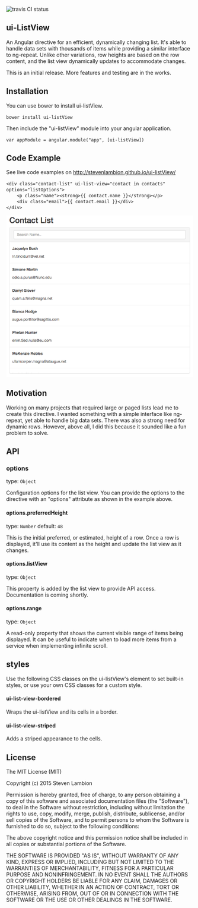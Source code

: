 ![travis CI status](https://travis-ci.org/StevenLambion/ui-listView.svg?branch=master)

## ui-ListView
An Angular directive for an efficient, dynamically changing list.  It's able to handle data sets with thousands of
items while providing a similar interface to ng-repeat.  Unlike other variations, row heights are based
on the row content, and the list view dynamically updates to accommodate changes.

This is an initial release.  More features and testing are in the works.

## Installation

You can use bower to install ui-listView.

```
bower install ui-listView
```

Then include the "ui-listView" module into your angular application.

```
var appModule = angular.module("app", [ui-listView])
```

## Code Example

See live code examples on http://stevenlambion.github.io/ui-listView/

```
<div class="contact-list" ui-list-view="contact in contacts" options="listOptions">
    <p class="name"><strong>{{ contact.name }}</strong></p>
    <div class="email">{{ contact.email }}</div>
</div>
```

![Contact List Example](/examples/contactList.png?raw=true)

## Motivation

Working on many projects that required large or paged lists lead me to create this directive.  I wanted something with a simple interface like ng-repeat,
yet able to handle big data sets.  There was also a strong need for dynamic rows.  However, above all, I did this because it sounded like a fun problem to solve. 

## API

### options
type: `Object`

Configuration options for the list view.  You can provide the options to the directive with an "options" attribute as shown in the example above.

#### options.preferredHeight
type: `Number`
default: `48`

This is the initial preferred, or estimated, height of a row. 
Once a row is displayed, it'll use its content as the height and update the list view as it changes.

#### options.listView
type: `Object`

This property is added by the list view to provide API access.  Documentation is coming shortly.

#### options.range
type: `Object`

A read-only property that shows the current visible range of items being displayed.  It can be useful to indicate when to load more items
from a service when implementing infinite scroll.

## styles
Use the following CSS classes on the ui-listView's element to set built-in styles, or use your own CSS classes for a custom style.

#### ui-list-view-bordered
Wraps the ui-listView and its cells in a border.

#### ui-list-view-striped
Adds a striped appearance to the cells.

## License

The MIT License (MIT)

Copyright (c) 2015 Steven Lambion

Permission is hereby granted, free of charge, to any person obtaining a copy
of this software and associated documentation files (the "Software"), to deal
in the Software without restriction, including without limitation the rights
to use, copy, modify, merge, publish, distribute, sublicense, and/or sell
copies of the Software, and to permit persons to whom the Software is
furnished to do so, subject to the following conditions:

The above copyright notice and this permission notice shall be included in all
copies or substantial portions of the Software.

THE SOFTWARE IS PROVIDED "AS IS", WITHOUT WARRANTY OF ANY KIND, EXPRESS OR
IMPLIED, INCLUDING BUT NOT LIMITED TO THE WARRANTIES OF MERCHANTABILITY,
FITNESS FOR A PARTICULAR PURPOSE AND NONINFRINGEMENT. IN NO EVENT SHALL THE
AUTHORS OR COPYRIGHT HOLDERS BE LIABLE FOR ANY CLAIM, DAMAGES OR OTHER
LIABILITY, WHETHER IN AN ACTION OF CONTRACT, TORT OR OTHERWISE, ARISING FROM,
OUT OF OR IN CONNECTION WITH THE SOFTWARE OR THE USE OR OTHER DEALINGS IN THE
SOFTWARE.